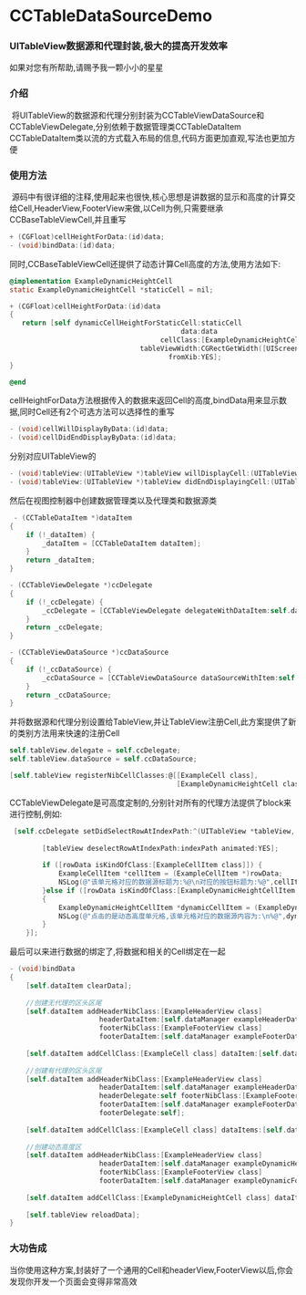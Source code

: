 # CCTableDataSourceDemo
### UITableView数据源和代理封装,极大的提高开发效率
如果对您有所帮助,请赐予我一颗小小的星星
### 介绍
  将UITableView的数据源和代理分别封装为CCTableViewDataSource和CCTableViewDelegate,分别依赖于数据管理类CCTableDataItem
  CCTableDataItem类以流的方式载入布局的信息,代码方面更加直观,写法也更加方便
  
### 使用方法
  源码中有很详细的注释,使用起来也很快,核心思想是讲数据的显示和高度的计算交给Cell,HeaderView,FooterView来做,以Cell为例,只需要继承CCBaseTableViewCell,并且重写
```Objective-C
+ (CGFloat)cellHeightForData:(id)data;
- (void)bindData:(id)data;
```
 同时,CCBaseTableViewCell还提供了动态计算Cell高度的方法,使用方法如下:
 ```Objective-C
 @implementation ExampleDynamicHeightCell
 static ExampleDynamicHeightCell *staticCell = nil;
 
 + (CGFloat)cellHeightForData:(id)data
{
    return [self dynamicCellHeightForStaticCell:staticCell
                                           data:data
                                      cellClass:[ExampleDynamicHeightCell class] 
                                 tableViewWidth:CGRectGetWidth([UIScreen mainScreen].bounds) 
                                        fromXib:YES];
}
 
 @end
 ```
 
 
cellHeightForData方法根据传入的数据来返回Cell的高度,bindData用来显示数据,同时Cell还有2个可选方法可以选择性的重写
```Objective-C
- (void)cellWillDisplayByData:(id)data;
- (void)cellDidEndDisplayByData:(id)data;
```
分别对应UITableView的
```Objective-C
- (void)tableView:(UITableView *)tableView willDisplayCell:(UITableViewCell *)cell forRowAtIndexPath:(NSIndexPath *)indexPath
- (void)tableView:(UITableView *)tableView didEndDisplayingCell:(UITableViewCell *)cell forRowAtIndexPath:(NSIndexPath*)indexPath
```
然后在视图控制器中创建数据管理类以及代理类和数据源类
```Objective-C
 - (CCTableDataItem *)dataItem
{
    if (!_dataItem) {
        _dataItem = [CCTableDataItem dataItem];
    }
    return _dataItem;
}

- (CCTableViewDelegate *)ccDelegate
{
    if (!_ccDelegate) {
        _ccDelegate = [CCTableViewDelegate delegateWithDataItem:self.dataItem];
    }
    return _ccDelegate;
}

- (CCTableViewDataSource *)ccDataSource
{
    if (!_ccDataSource) {
        _ccDataSource = [CCTableViewDataSource dataSourceWithItem:self.dataItem];
    }
    return _ccDataSource;
}
```






并将数据源和代理分别设置给TableView,并让TableView注册Cell,此方案提供了新的类别方法用来快速的注册Cell
```Objective-C
self.tableView.delegate = self.ccDelegate;
self.tableView.dataSource = self.ccDataSource;

[self.tableView registerNibCellClasses:@[[ExampleCell class],
                                         [ExampleDynamicHeightCell class]]];

```


CCTableViewDelegate是可高度定制的,分别针对所有的代理方法提供了block来进行控制,例如:
```Objective-C
 [self.ccDelegate setDidSelectRowAtIndexPath:^(UITableView *tableView, NSIndexPath *indexPath, id rowData, NSString *cellClassName) {
        
        [tableView deselectRowAtIndexPath:indexPath animated:YES];
        
        if ([rowData isKindOfClass:[ExampleCellItem class]]) {
            ExampleCellItem *cellItem = (ExampleCellItem *)rowData;
            NSLog(@"该单元格对应的数据源标题为:%@\n对应的按钮标题为:%@",cellItem.titleString,cellItem.buttonString);
        }else if ([rowData isKindOfClass:[ExampleDynamicHeightCellItem class]])
        {
            ExampleDynamicHeightCellItem *dynamicCellItem = (ExampleDynamicHeightCellItem *)rowData;
            NSLog(@"点击的是动态高度单元格,该单元格对应的数据源内容为:\n%@",dynamicCellItem.dataString);
        }
    }];
```
最后可以来进行数据的绑定了,将数据和相关的Cell绑定在一起
```Objective-C
- (void)bindData
{
    [self.dataItem clearData];
    
    //创建无代理的区头区尾
    [self.dataItem addHeaderNibClass:[ExampleHeaderView class]
                      headerDataItem:[self.dataManager exampleHeaderData]
                      footerNibClass:[ExampleFooterView class]
                      footerDataItem:[self.dataManager exampleFooterData]];
    
    [self.dataItem addCellClass:[ExampleCell class] dataItem:[self.dataManager exampleCellData]];
    
    //创建有代理的区头区尾
    [self.dataItem addHeaderNibClass:[ExampleHeaderView class]
                      headerDataItem:[self.dataManager exampleHeaderDataWithDelegate]
                      headerDelegate:self footerNibClass:[ExampleFooterView class]
                      footerDataItem:[self.dataManager exampleFooterDataWithDelegate]
                      footerDelegate:self];
    
    [self.dataItem addCellClass:[ExampleCell class] dataItems:[self.dataManager exampleCellDatasWithDelegate] delegate:self];
    
    //创建动态高度区
    [self.dataItem addHeaderNibClass:[ExampleHeaderView class]
                      headerDataItem:[self.dataManager exampleDynamicHeaderData]
                      footerNibClass:[ExampleFooterView class]
                      footerDataItem:[self.dataManager exampleDynamicFooterData]];
    
    [self.dataItem addCellClass:[ExampleDynamicHeightCell class] dataItems:[self.dataManager exampleDynamicDatas]];
    
    [self.tableView reloadData];
}

```


### 大功告成

当你使用这种方案,封装好了一个通用的Cell和headerView,FooterView以后,你会发现你开发一个页面会变得非常高效
